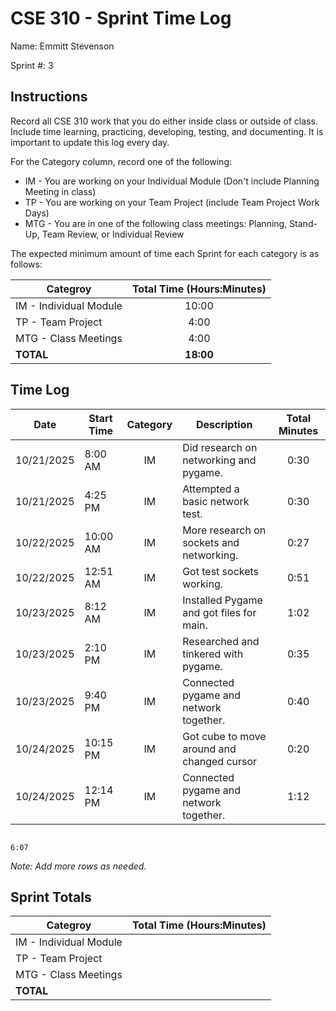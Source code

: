 # CSE 310 - Sprint Time Log

Name: Emmitt Stevenson

Sprint #: 3

## Instructions

Record all CSE 310 work that you do either inside class or outside of class.  Include time learning, practicing, developing, testing, and documenting.  It is important to update this log every day.

For the Category column, record one of the following:
* IM - You are working on your Individual Module (Don't include Planning Meeting in class)
* TP - You are working on your Team Project (include Team Project Work Days)
* MTG - You are in one of the following class meetings: Planning, Stand-Up, Team Review, or Individual Review

The expected minimum amount of time each Sprint for each category is as follows:

|Categroy                       |Total Time (Hours:Minutes)|
|-------------------------------|:------------------------:|
|IM - Individual Module         |          10:00           |
|TP - Team Project              |           4:00           |
|MTG - Class Meetings           |           4:00           |
|**TOTAL**                      |        **18:00**         |

## Time Log

|Date      |Start Time|Category|Description                                 |Total Minutes|
|----------|----------|:------:|--------------------------------------------|:-----------:|
|10/21/2025|  8:00 AM |  IM    | Did research on networking and pygame.     |   0:30      |
|10/21/2025|  4:25 PM |  IM    | Attempted a basic network test.            |   0:30      |
|10/22/2025| 10:00 AM |  IM    | More research on sockets and networking.   |   0:27      |
|10/22/2025| 12:51 AM |  IM    | Got test sockets working.                  |   0:51      |
|10/23/2025|  8:12 AM |  IM    | Installed Pygame and got files for main.   |   1:02      |
|10/23/2025|  2:10 PM |  IM    | Researched and tinkered with pygame.       |   0:35      |
|10/23/2025|  9:40 PM |  IM    | Connected pygame and network together.     |   0:40      |
|10/24/2025| 10:15 PM |  IM    | Got cube to move around and changed cursor |   0:20      |
|10/24/2025| 12:14 PM |  IM    | Connected pygame and network together.     |   1:12      |
                                                                                6:07



_Note: Add more rows as needed._

## Sprint Totals

|Categroy                       |Total Time (Hours:Minutes)|
|-------------------------------|:------------------------:|
|IM - Individual Module         |                          |
|TP - Team Project              |                          |
|MTG - Class Meetings           |                          |
|**TOTAL**                      |                          |
